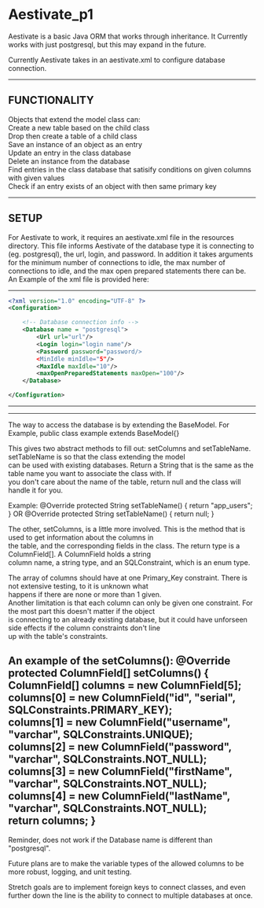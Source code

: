 # Aestivate_p1

Aestivate is a basic Java ORM that works through inheritance. It Currently works with
just postgresql, but this may expand in the future.

Currently Aestivate takes in an aestivate.xml to configure database connection.

---------------------
## FUNCTIONALITY
Objects that extend the model class can:  
Create a new table based on the child class  
Drop then create a table of a child class  
Save an instance of an object as an entry  
Update an entry in the class database  
Delete an instance from the database  
Find entries in the class database that satisify conditions on given columns with given values  
Check if an entry exists of an object with then same primary key  

-------------------

## SETUP

For Aestivate to work, it requires an aestivate.xml file in the resources directory.
This file informs Aestivate of the database type it is connecting to (eg. postgresql),
the url, login, and password. In addition it takes arguments for the minimum number of
connections to idle, the max number of connections to idle, and the max open prepared
statements there can be. An Example of the xml file is provided here:

-----------------------------------------------
~~~ xml
<?xml version="1.0" encoding="UTF-8" ?>
<Configuration>

    <!-- Database connection info -->
    <Database name = "postgresql">
        <Url url="url"/>
        <Login login="login name"/>
        <Password password="password/>
        <MinIdle minIdle="5"/>
        <MaxIdle maxIdle="10"/>
        <maxOpenPreparedStatements maxOpen="100"/>
    </Database>

</Configuration>
~~~
--------------------------------------------------------
--------------------------------------------------------
The way to access the database is by extending the BaseModel. For Example, public class example extends BaseModel<example>{}

This gives two abstract methods to fill out: setColumns and setTableName. setTableName is so that the class extending the model  
can be used with existing databases. Return a String that is the same as the table name you want to associate the class with. If  
you don't care about the name of the table, return null and the class will handle it for you.  

Example:
    @Override
    protected String setTableName() {
        return "app_users";
    }
OR
    @Override
    protected String setTableName() {
        return null;
    }

The other, setColumns, is a little more involved. This is the method that is used to get information about the columns in  
the table, and the corresponding fields in the class. The return type is a ColumnField[]. A ColumnField holds a string  
column name, a string type, and an SQLConstraint, which is an enum type.  

The array of columns should have at one Primary_Key constraint. There is not extensive testing, to it is unknown what  
happens if there are none or more than 1 given.  
Another limitation is that each column can only be given one constraint. For the most part this doesn't matter if the object  
is connecting to an already existing database, but it could have unforseen side effects if the column constraints don't line  
up with the table's constraints.  

An example of the setColumns():
    @Override
    protected ColumnField[] setColumns() {  
        ColumnField[] columns = new ColumnField[5];  
        columns[0] = new ColumnField("id", "serial", SQLConstraints.PRIMARY_KEY);  
        columns[1] = new ColumnField("username", "varchar", SQLConstraints.UNIQUE);  
        columns[2] = new ColumnField("password", "varchar", SQLConstraints.NOT_NULL);  
        columns[3] = new ColumnField("firstName", "varchar", SQLConstraints.NOT_NULL);  
        columns[4] = new ColumnField("lastName", "varchar", SQLConstraints.NOT_NULL);  
        return columns;
    }
-----------------------------------------------------------
Reminder, does not work if the Database name is different than "postgresql".

Future plans are to make the variable types of the allowed columns to be more robust, logging, and unit testing.

Stretch goals are to implement foreign keys to connect classes, and even further down the line is
the ability to connect to multiple databases at once.
